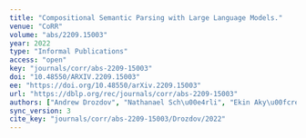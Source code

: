 ```yaml
---
title: "Compositional Semantic Parsing with Large Language Models."
venue: "CoRR"
volume: "abs/2209.15003"
year: 2022
type: "Informal Publications"
access: "open"
key: "journals/corr/abs-2209-15003"
doi: "10.48550/ARXIV.2209.15003"
ee: "https://doi.org/10.48550/arXiv.2209.15003"
url: "https://dblp.org/rec/journals/corr/abs-2209-15003"
authors: ["Andrew Drozdov", "Nathanael Sch\u00e4rli", "Ekin Aky\u00fcrek", "Nathan Scales", "Xinying Song", "Xinyun Chen", "Olivier Bousquet", "Denny Zhou"]
sync_version: 3
cite_key: "journals/corr/abs-2209-15003/Drozdov/2022"
---
```

